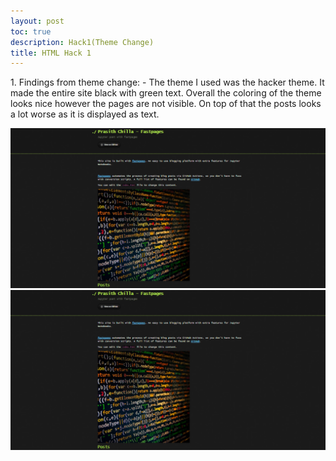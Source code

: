 ```yaml
---
layout: post
toc: true
description: Hack1(Theme Change)
title: HTML Hack 1
---
```



<body>
<p>1. Findings from theme change:
- The theme I used was the hacker theme. It made the entire site black with green text. Overall the coloring of the theme looks nice
however the pages are not visible. On top of that the posts looks a lot worse as it is displayed as text.</p>
</body>


<body><img src="https://github.com/BuddaBaker/Fastpages/blob/master/images/theme.png"></body>
<body><img src="https://github.com/BuddaBaker/Fastpages/blob/master/images/theme.png?raw=true"></body>
